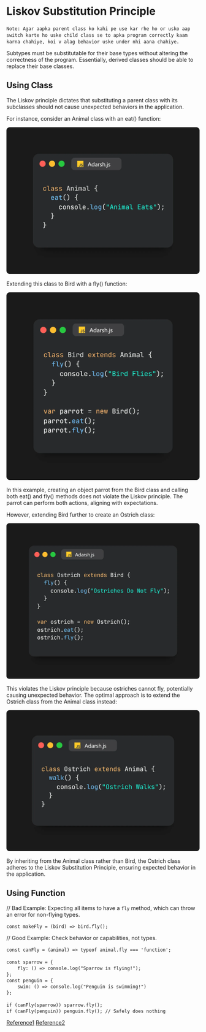 # Liskov Substitution Principle

`Note: Agar aapka parent class ko kahi pe use kar rhe ho or usko aap switch karte ho uske child class se to apka program correctly kaam karna chahiye, koi v alag behavior uske under nhi aana chahiye.`

Subtypes must be substitutable for their base types without altering the correctness of the program. Essentially, derived classes should be able to replace their base classes.

## Using Class

The Liskov principle dictates that substituting a parent class with its subclasses should not cause unexpected behaviors in the application.

For instance, consider an Animal class with an eat() function:

![alt text](image.png)

Extending this class to Bird with a fly() function:

![alt text](image-1.png)

In this example, creating an object parrot from the Bird class and calling both eat() and fly() methods does not violate the Liskov principle. The parrot can perform both actions, aligning with expectations.

However, extending Bird further to create an Ostrich class:

![alt text](image-2.png)

This violates the Liskov principle because ostriches cannot fly, potentially causing unexpected behavior. The optimal approach is to extend the Ostrich class from the Animal class instead:

![alt text](image-3.png)

By inheriting from the Animal class rather than Bird, the Ostrich class adheres to the Liskov Substitution Principle, ensuring expected behavior in the application.



## Using Function

// Bad Example: Expecting all items to have a `fly` method, which can throw an error for non-flying types.

    const makeFly = (bird) => bird.fly();

// Good Example: Check behavior or capabilities, not types.

    const canFly = (animal) => typeof animal.fly === 'function';

    const sparrow = { 
        fly: () => console.log("Sparrow is flying!");
    };
    const penguin = { 
        swim: () => console.log("Penguin is swimming!") 
    };

    if (canFly(sparrow)) sparrow.fly();
    if (canFly(penguin)) penguin.fly(); // Safely does nothing



<a href="https://medium.com/@adarshrai3011/mastering-solid-principles-in-javascript-a-comprehensive-guide-3d1ea4755e8a">Reference1</a>
<a href="https://www.youtube.com/watch?v=_wqJYjd9NQw&list=PLXQpH_kZIxTWOcC8wvUHBMLSMQQ8LgcmU">Reference2</a>

